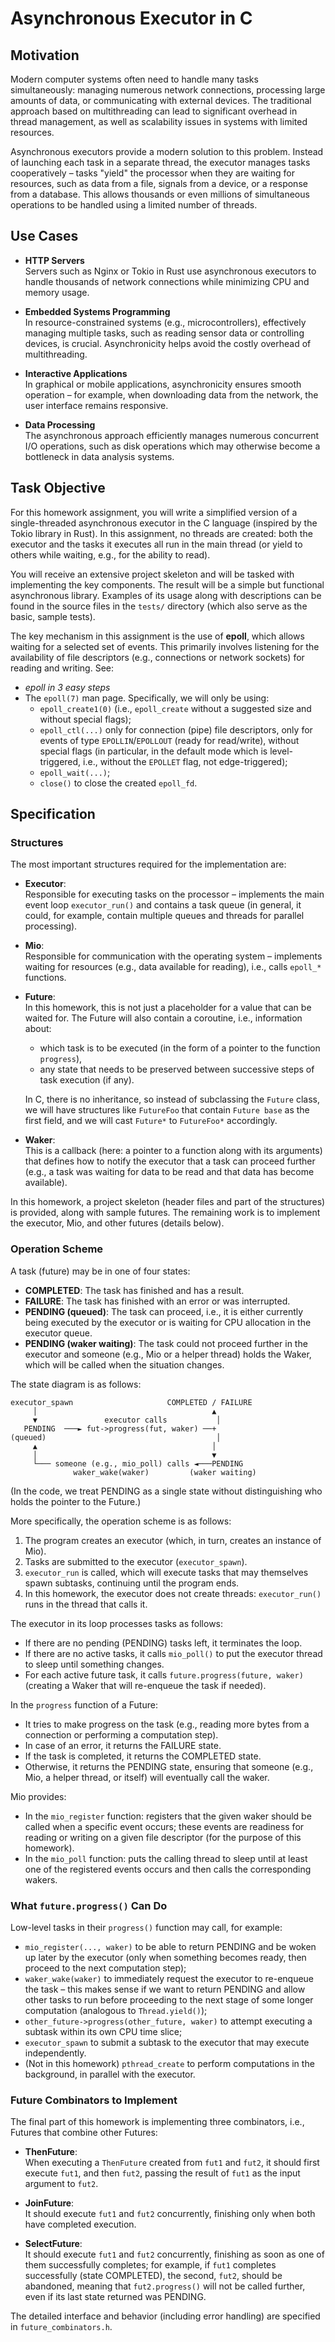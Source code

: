 # Asynchronous Executor in C

## Motivation

Modern computer systems often need to handle many tasks simultaneously: managing numerous network connections, processing large amounts of data, or communicating with external devices. The traditional approach based on multithreading can lead to significant overhead in thread management, as well as scalability issues in systems with limited resources.

Asynchronous executors provide a modern solution to this problem. Instead of launching each task in a separate thread, the executor manages tasks cooperatively – tasks "yield" the processor when they are waiting for resources, such as data from a file, signals from a device, or a response from a database. This allows thousands or even millions of simultaneous operations to be handled using a limited number of threads.

## Use Cases

- **HTTP Servers**  
  Servers such as Nginx or Tokio in Rust use asynchronous executors to handle thousands of network connections while minimizing CPU and memory usage.

- **Embedded Systems Programming**  
  In resource-constrained systems (e.g., microcontrollers), effectively managing multiple tasks, such as reading sensor data or controlling devices, is crucial. Asynchronicity helps avoid the costly overhead of multithreading.

- **Interactive Applications**  
  In graphical or mobile applications, asynchronicity ensures smooth operation – for example, when downloading data from the network, the user interface remains responsive.

- **Data Processing**  
  The asynchronous approach efficiently manages numerous concurrent I/O operations, such as disk operations which may otherwise become a bottleneck in data analysis systems.

## Task Objective

For this homework assignment, you will write a simplified version of a single-threaded asynchronous executor in the C language (inspired by the Tokio library in Rust). In this assignment, no threads are created: both the executor and the tasks it executes all run in the main thread (or yield to others while waiting, e.g., for the ability to read).

You will receive an extensive project skeleton and will be tasked with implementing the key components. The result will be a simple but functional asynchronous library. Examples of its usage along with descriptions can be found in the source files in the `tests/` directory (which also serve as the basic, sample tests).

The key mechanism in this assignment is the use of **epoll**, which allows waiting for a selected set of events. This primarily involves listening for the availability of file descriptors (e.g., connections or network sockets) for reading and writing. See:

- _epoll in 3 easy steps_
- The `epoll(7)` man page. Specifically, we will only be using:
  - `epoll_create1(0)` (i.e., `epoll_create` without a suggested size and without special flags);
  - `epoll_ctl(...)` only for connection (pipe) file descriptors, only for events of type `EPOLLIN`/`EPOLLOUT` (ready for read/write), without special flags (in particular, in the default mode which is level-triggered, i.e., without the `EPOLLET` flag, not edge-triggered);
  - `epoll_wait(...)`;
  - `close()` to close the created `epoll_fd`.

## Specification

### Structures

The most important structures required for the implementation are:

- **Executor**:  
  Responsible for executing tasks on the processor – implements the main event loop `executor_run()` and contains a task queue (in general, it could, for example, contain multiple queues and threads for parallel processing).

- **Mio**:  
  Responsible for communication with the operating system – implements waiting for resources (e.g., data available for reading), i.e., calls `epoll_*` functions.

- **Future**:  
  In this homework, this is not just a placeholder for a value that can be waited for. The Future will also contain a coroutine, i.e., information about:
  - which task is to be executed (in the form of a pointer to the function `progress`),
  - any state that needs to be preserved between successive steps of task execution (if any).

  In C, there is no inheritance, so instead of subclassing the `Future` class, we will have structures like `FutureFoo` that contain `Future base` as the first field, and we will cast `Future*` to `FutureFoo*` accordingly.

- **Waker**:  
  This is a callback (here: a pointer to a function along with its arguments) that defines how to notify the executor that a task can proceed further (e.g., a task was waiting for data to be read and that data has become available).

In this homework, a project skeleton (header files and part of the structures) is provided, along with sample futures. The remaining work is to implement the executor, Mio, and other futures (details below).

### Operation Scheme

A task (future) may be in one of four states:

- **COMPLETED**: The task has finished and has a result.
- **FAILURE**: The task has finished with an error or was interrupted.
- **PENDING (queued)**: The task can proceed, i.e., it is either currently being executed by the executor or is waiting for CPU allocation in the executor queue.
- **PENDING (waker waiting)**: The task could not proceed further in the executor and someone (e.g., Mio or a helper thread) holds the Waker, which will be called when the situation changes.

The state diagram is as follows:

```
executor_spawn                     COMPLETED / FAILURE
     │                                       ▲
     ▼               executor calls           │
   PENDING  ───► fut->progress(fut, waker) ──+
(queued)                                      │
     ▲                                       │
     │                                       ▼
     └─── someone (e.g., mio_poll) calls ◄───PENDING
              waker_wake(waker)         (waker waiting)
```

(In the code, we treat PENDING as a single state without distinguishing who holds the pointer to the Future.)

More specifically, the operation scheme is as follows:

1. The program creates an executor (which, in turn, creates an instance of Mio).
2. Tasks are submitted to the executor (`executor_spawn`).
3. `executor_run` is called, which will execute tasks that may themselves spawn subtasks, continuing until the program ends.
4. In this homework, the executor does not create threads: `executor_run()` runs in the thread that calls it.

The executor in its loop processes tasks as follows:

- If there are no pending (PENDING) tasks left, it terminates the loop.
- If there are no active tasks, it calls `mio_poll()` to put the executor thread to sleep until something changes.
- For each active future task, it calls `future.progress(future, waker)` (creating a Waker that will re-enqueue the task if needed).

In the `progress` function of a Future:

- It tries to make progress on the task (e.g., reading more bytes from a connection or performing a computation step).
- In case of an error, it returns the FAILURE state.
- If the task is completed, it returns the COMPLETED state.
- Otherwise, it returns the PENDING state, ensuring that someone (e.g., Mio, a helper thread, or itself) will eventually call the waker.

Mio provides:

- In the `mio_register` function: registers that the given waker should be called when a specific event occurs; these events are readiness for reading or writing on a given file descriptor (for the purpose of this homework).
- In the `mio_poll` function: puts the calling thread to sleep until at least one of the registered events occurs and then calls the corresponding wakers.

### What `future.progress()` Can Do

Low-level tasks in their `progress()` function may call, for example:

- `mio_register(..., waker)` to be able to return PENDING and be woken up later by the executor (only when something becomes ready, then proceed to the next computation step);
- `waker_wake(waker)` to immediately request the executor to re-enqueue the task – this makes sense if we want to return PENDING and allow other tasks to run before proceeding to the next stage of some longer computation (analogous to `Thread.yield()`);
- `other_future->progress(other_future, waker)` to attempt executing a subtask within its own CPU time slice;
- `executor_spawn` to submit a subtask to the executor that may execute independently.
- (Not in this homework) `pthread_create` to perform computations in the background, in parallel with the executor.

### Future Combinators to Implement

The final part of this homework is implementing three combinators, i.e., Futures that combine other Futures:

- **ThenFuture**:  
  When executing a `ThenFuture` created from `fut1` and `fut2`, it should first execute `fut1`, and then `fut2`, passing the result of `fut1` as the input argument to `fut2`.

- **JoinFuture**:  
  It should execute `fut1` and `fut2` concurrently, finishing only when both have completed execution.

- **SelectFuture**:  
  It should execute `fut1` and `fut2` concurrently, finishing as soon as one of them successfully completes; for example, if `fut1` completes successfully (state COMPLETED), the second, `fut2`, should be abandoned, meaning that `fut2.progress()` will not be called further, even if its last state returned was PENDING.

The detailed interface and behavior (including error handling) are specified in `future_combinators.h`.
